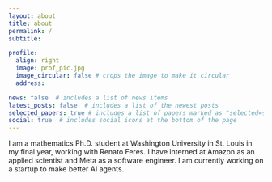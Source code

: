 ```yaml
---
layout: about
title: about
permalink: /
subtitle: 

profile:
  align: right
  image: prof_pic.jpg
  image_circular: false # crops the image to make it circular
  address: 

news: false  # includes a list of news items
latest_posts: false  # includes a list of the newest posts
selected_papers: true # includes a list of papers marked as "selected={true}"
social: true  # includes social icons at the bottom of the page
---
```


I am a mathematics Ph.D. student at Washington University in St. Louis in my final year, working with Renato Feres. I have interned at Amazon as an applied scientist and Meta as a software engineer. I am currently working on a startup to make better AI agents.

